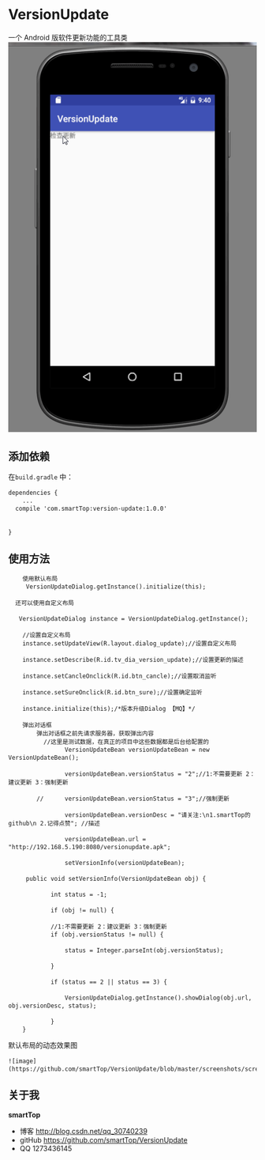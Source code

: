 # VersionUpdate

一个 Android 版软件更新功能的工具类
     ![image](https://github.com/smartTop/VersionUpdate/blob/master/screenshots/screenshort1.gif)

## 添加依赖

在`build.gradle` 中：

    dependencies {
        ...
      compile 'com.smartTop:version-update:1.0.0'


    }
    
## 使用方法

        使用默认布局
         VersionUpdateDialog.getInstance().initialize(this);

      还可以使用自定义布局

       VersionUpdateDialog instance = VersionUpdateDialog.getInstance();

        //设置自定义布局
        instance.setUpdateView(R.layout.dialog_update);//设置自定义布局

        instance.setDescribe(R.id.tv_dia_version_update);//设置更新的描述

        instance.setCancleOnclick(R.id.btn_cancle);//设置取消监听

        instance.setSureOnclick(R.id.btn_sure);//设置确定监听

        instance.initialize(this);/*版本升级Dialog 【MQ】*/

        弹出对话框
            弹出对话框之前先请求服务器，获取弹出内容
              //这里是测试数据，在真正的项目中这些数据都是后台给配置的
                    VersionUpdateBean versionUpdateBean = new VersionUpdateBean();

                    versionUpdateBean.versionStatus = "2";//1:不需要更新 2：建议更新 3：强制更新

            //      versionUpdateBean.versionStatus = "3";//强制更新

                    versionUpdateBean.versionDesc = "请关注:\n1.smartTop的github\n 2.记得点赞"; //描述

                    versionUpdateBean.url = "http://192.168.5.190:8080/versionupdate.apk";

                    setVersionInfo(versionUpdateBean);

         public void setVersionInfo(VersionUpdateBean obj) {

                int status = -1;

                if (obj != null) {

                //1:不需要更新 2：建议更新 3：强制更新
                if (obj.versionStatus != null) {

                    status = Integer.parseInt(obj.versionStatus);

                }

                if (status == 2 || status == 3) {

                    VersionUpdateDialog.getInstance().showDialog(obj.url, obj.versionDesc, status);

                }
        }

 默认布局的动态效果图

    ![image](https://github.com/smartTop/VersionUpdate/blob/master/screenshots/screenshort3.png)

## 关于我

**smartTop**

- 博客 http://blog.csdn.net/qq_30740239
- gitHub https://github.com/smartTop/VersionUpdate
- QQ 1273436145
